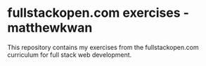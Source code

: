 # fullstackopen.com exercises - matthewkwan
 This repository contains my exercises from the fullstackopen.com curriculum for full stack web development.
